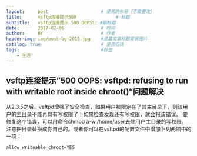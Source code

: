 ```yaml
---
layout:     post                    # 使用的布局（不需要改）
title:      vsftp连接提示500               # 标题 
subtitle:   vsftp连接提示 500 OOPS\: #副标题
date:       2017-02-06              # 时间
author:     BY                      # 作者
header-img: img/post-bg-2015.jpg    #这篇文章标题背景图片
catalog: true                       # 是否归档
tags:                               #标签
    - 生活
---
```


## vsftp连接提示”500 OOPS: vsftpd: refusing to run with writable root inside chroot()“问题解决

从2.3.5之后，vsftpd增强了安全检查，如果用户被限定在了其主目录下，则该用户的主目录不能再具有写权限了！如果检查发现还有写权限，就会报该错误。 要修复这个错误，可以用命令chmod a-w /home/user去除用户主目录的写权限，注意把目录替换成你自己的。或者你可以在vsftpd的配置文件中增加下列两项中的一项：

    allow_writeable_chroot=YES
